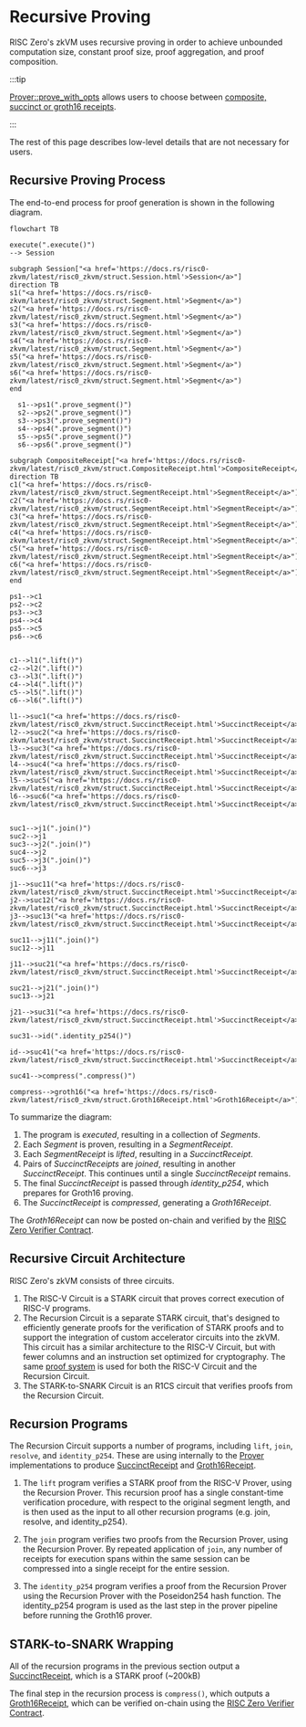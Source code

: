 # Recursive Proving

RISC Zero's zkVM uses recursive proving in order to achieve unbounded computation size, constant proof size, proof aggregation, and proof composition.

:::tip

[Prover::prove_with_opts][prove_with_opts] allows users to choose between [composite, succinct or groth16 receipts].

:::

The rest of this page describes low-level details that are not necessary for users.

## Recursive Proving Process

The end-to-end process for proof generation is shown in the following diagram.

```mermaid
flowchart TB

execute(".execute()")
--> Session

subgraph Session["<a href='https://docs.rs/risc0-zkvm/latest/risc0_zkvm/struct.Session.html'>Session</a>"]
direction TB
s1("<a href='https://docs.rs/risc0-zkvm/latest/risc0_zkvm/struct.Segment.html'>Segment</a>")
s2("<a href='https://docs.rs/risc0-zkvm/latest/risc0_zkvm/struct.Segment.html'>Segment</a>")
s3("<a href='https://docs.rs/risc0-zkvm/latest/risc0_zkvm/struct.Segment.html'>Segment</a>")
s4("<a href='https://docs.rs/risc0-zkvm/latest/risc0_zkvm/struct.Segment.html'>Segment</a>")
s5("<a href='https://docs.rs/risc0-zkvm/latest/risc0_zkvm/struct.Segment.html'>Segment</a>")
s6("<a href='https://docs.rs/risc0-zkvm/latest/risc0_zkvm/struct.Segment.html'>Segment</a>")
end

  s1-->ps1(".prove_segment()")
  s2-->ps2(".prove_segment()")
  s3-->ps3(".prove_segment()")
  s4-->ps4(".prove_segment()")
  s5-->ps5(".prove_segment()")
  s6-->ps6(".prove_segment()")

subgraph CompositeReceipt["<a href='https://docs.rs/risc0-zkvm/latest/risc0_zkvm/struct.CompositeReceipt.html'>CompositeReceipt</a>"]
direction TB
c1("<a href='https://docs.rs/risc0-zkvm/latest/risc0_zkvm/struct.SegmentReceipt.html'>SegmentReceipt</a>")
c2("<a href='https://docs.rs/risc0-zkvm/latest/risc0_zkvm/struct.SegmentReceipt.html'>SegmentReceipt</a>")
c3("<a href='https://docs.rs/risc0-zkvm/latest/risc0_zkvm/struct.SegmentReceipt.html'>SegmentReceipt</a>")
c4("<a href='https://docs.rs/risc0-zkvm/latest/risc0_zkvm/struct.SegmentReceipt.html'>SegmentReceipt</a>")
c5("<a href='https://docs.rs/risc0-zkvm/latest/risc0_zkvm/struct.SegmentReceipt.html'>SegmentReceipt</a>")
c6("<a href='https://docs.rs/risc0-zkvm/latest/risc0_zkvm/struct.SegmentReceipt.html'>SegmentReceipt</a>")
end

ps1-->c1
ps2-->c2
ps3-->c3
ps4-->c4
ps5-->c5
ps6-->c6


c1-->l1(".lift()")
c2-->l2(".lift()")
c3-->l3(".lift()")
c4-->l4(".lift()")
c5-->l5(".lift()")
c6-->l6(".lift()")

l1-->suc1("<a href='https://docs.rs/risc0-zkvm/latest/risc0_zkvm/struct.SuccinctReceipt.html'>SuccinctReceipt</a>")
l2-->suc2("<a href='https://docs.rs/risc0-zkvm/latest/risc0_zkvm/struct.SuccinctReceipt.html'>SuccinctReceipt</a>")
l3-->suc3("<a href='https://docs.rs/risc0-zkvm/latest/risc0_zkvm/struct.SuccinctReceipt.html'>SuccinctReceipt</a>")
l4-->suc4("<a href='https://docs.rs/risc0-zkvm/latest/risc0_zkvm/struct.SuccinctReceipt.html'>SuccinctReceipt</a>")
l5-->suc5("<a href='https://docs.rs/risc0-zkvm/latest/risc0_zkvm/struct.SuccinctReceipt.html'>SuccinctReceipt</a>")
l6-->suc6("<a href='https://docs.rs/risc0-zkvm/latest/risc0_zkvm/struct.SuccinctReceipt.html'>SuccinctReceipt</a>")


suc1-->j1(".join()")
suc2-->j1
suc3-->j2(".join()")
suc4-->j2
suc5-->j3(".join()")
suc6-->j3

j1-->suc11("<a href='https://docs.rs/risc0-zkvm/latest/risc0_zkvm/struct.SuccinctReceipt.html'>SuccinctReceipt</a>")
j2-->suc12("<a href='https://docs.rs/risc0-zkvm/latest/risc0_zkvm/struct.SuccinctReceipt.html'>SuccinctReceipt</a>")
j3-->suc13("<a href='https://docs.rs/risc0-zkvm/latest/risc0_zkvm/struct.SuccinctReceipt.html'>SuccinctReceipt</a>")

suc11-->j11(".join()")
suc12-->j11

j11-->suc21("<a href='https://docs.rs/risc0-zkvm/latest/risc0_zkvm/struct.SuccinctReceipt.html'>SuccinctReceipt</a>")

suc21-->j21(".join()")
suc13-->j21

j21-->suc31("<a href='https://docs.rs/risc0-zkvm/latest/risc0_zkvm/struct.SuccinctReceipt.html'>SuccinctReceipt</a>")

suc31-->id(".identity_p254()")

id-->suc41("<a href='https://docs.rs/risc0-zkvm/latest/risc0_zkvm/struct.SuccinctReceipt.html'>SuccinctReceipt</a>")

suc41-->compress(".compress()")

compress-->groth16("<a href='https://docs.rs/risc0-zkvm/latest/risc0_zkvm/struct.Groth16Receipt.html'>Groth16Receipt</a>")
```

To summarize the diagram:

1. The program is _executed_, resulting in a collection of _Segments_.
1. Each _Segment_ is proven, resulting in a _SegmentReceipt_.
1. Each _SegmentReceipt_ is _lifted_, resulting in a _SuccinctReceipt_.
1. Pairs of _SuccinctReceipts_ are _joined_, resulting in another _SuccinctReceipt_. This continues until a single _SuccinctReceipt_ remains.
1. The final _SuccinctReceipt_ is passed through _identity_p254_, which prepares for Groth16 proving.
1. The _SuccinctReceipt_ is _compressed_, generating a _Groth16Receipt_.

The _Groth16Receipt_ can now be posted on-chain and verified by the [RISC Zero Verifier Contract].

## Recursive Circuit Architecture

RISC Zero's zkVM consists of three circuits.

1. The RISC-V Circuit is a STARK circuit that proves correct execution of RISC-V programs.
1. The Recursion Circuit is a separate STARK circuit, that's designed to efficiently generate proofs for the verification of STARK proofs and to support the integration of custom accelerator circuits into the zkVM.
   This circuit has a similar architecture to the RISC-V Circuit, but with fewer columns and an instruction set optimized for cryptography.
   The same [proof system] is used for both the RISC-V Circuit and the Recursion Circuit.
1. The STARK-to-SNARK Circuit is an R1CS circuit that verifies proofs from the Recursion Circuit.

## Recursion Programs

The Recursion Circuit supports a number of programs, including `lift`, `join`, `resolve`, and `identity_p254`.
These are using internally to the [Prover] implementations to produce [SuccinctReceipt] and [Groth16Receipt].

1. The `lift` program verifies a STARK proof from the RISC-V Prover, using the Recursion Prover. This recursion proof has a single constant-time verification procedure, with respect to the original segment length, and is then used as the input to all other recursion programs (e.g. join, resolve, and identity_p254).

1. The `join` program verifies two proofs from the Recursion Prover, using the Recursion Prover. By repeated application of `join`, any number of receipts for execution spans within the same session can be compressed into a single receipt for the entire session.

1. The `identity_p254` program verifies a proof from the Recursion Prover using the Recursion Prover with the Poseidon254 hash function. The identity_p254 program is used as the last step in the prover pipeline before running the Groth16 prover.

## STARK-to-SNARK Wrapping

All of the recursion programs in the previous section output a [SuccinctReceipt], which is a STARK proof (~200kB)

The final step in the recursion process is `compress()`, which outputs a [Groth16Receipt], which can be verified on-chain using the [RISC Zero Verifier Contract].

[composite, succinct or groth16 receipts]: https://docs.rs/risc0-zkvm/1.0/risc0_zkvm/enum.ReceiptKind.html
[Groth16Receipt]: https://docs.rs/risc0-zkvm/latest/risc0_zkvm/struct.Groth16Receipt.html
[proof system]: /proof-system/proof-system-sequence-diagram
[prove_with_opts]: https://docs.rs/risc0-zkvm/1.0/risc0_zkvm/trait.Prover.html#method.prove_with_opts
[Prover]: https://docs.rs/risc0-zkvm/latest/risc0_zkvm/trait.Prover.html#method.prove_with_opts
[Receipt]: https://docs.rs/risc0-zkvm/latest/risc0_zkvm/struct.Receipt.html
[RISC Zero Verifier Contract]: blockchain-integration/contracts/verifier.md
[SuccinctReceipt]: https://docs.rs/risc0-zkvm/latest/risc0_zkvm/struct.SuccinctReceipt.html
